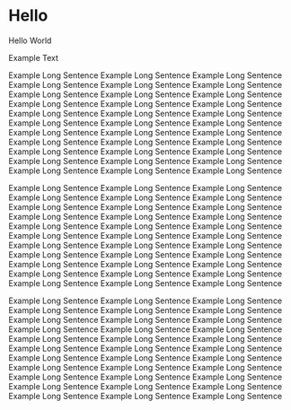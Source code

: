 # Hello

Hello World

Example Text

Example Long Sentence Example Long Sentence Example Long Sentence Example Long Sentence Example Long Sentence Example Long Sentence Example Long Sentence Example Long Sentence Example Long Sentence Example Long Sentence Example Long Sentence Example Long Sentence Example Long Sentence Example Long Sentence Example Long Sentence Example Long Sentence Example Long Sentence Example Long Sentence Example Long Sentence Example Long Sentence Example Long Sentence Example Long Sentence Example Long Sentence Example Long Sentence Example Long Sentence Example Long Sentence Example Long Sentence Example Long Sentence Example Long Sentence Example Long Sentence Example Long Sentence Example Long Sentence Example Long Sentence

Example Long Sentence Example Long Sentence Example Long Sentence Example Long Sentence Example Long Sentence Example Long Sentence Example Long Sentence Example Long Sentence Example Long Sentence Example Long Sentence Example Long Sentence Example Long Sentence Example Long Sentence Example Long Sentence Example Long Sentence Example Long Sentence Example Long Sentence Example Long Sentence Example Long Sentence Example Long Sentence Example Long Sentence Example Long Sentence Example Long Sentence Example Long Sentence Example Long Sentence Example Long Sentence Example Long Sentence Example Long Sentence Example Long Sentence Example Long Sentence Example Long Sentence Example Long Sentence Example Long Sentence

Example Long Sentence Example Long Sentence Example Long Sentence Example Long Sentence Example Long Sentence Example Long Sentence Example Long Sentence Example Long Sentence Example Long Sentence Example Long Sentence Example Long Sentence Example Long Sentence Example Long Sentence Example Long Sentence Example Long Sentence Example Long Sentence Example Long Sentence Example Long Sentence Example Long Sentence Example Long Sentence Example Long Sentence Example Long Sentence Example Long Sentence Example Long Sentence Example Long Sentence Example Long Sentence Example Long Sentence Example Long Sentence Example Long Sentence Example Long Sentence Example Long Sentence Example Long Sentence Example Long Sentence
